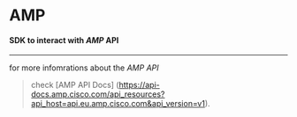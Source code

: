 # AMP
#### **SDK** to interact with *AMP* API 
__________________________________________________

for more infomrations about the _AMP_ _API_
> check [AMP API Docs] (https://api-docs.amp.cisco.com/api_resources?api_host=api.eu.amp.cisco.com&api_version=v1).
